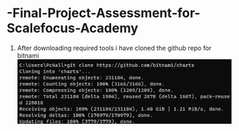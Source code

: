 # -Final-Project-Assessment-for-Scalefocus-Academy
1. After downloading required tools i have cloned the github repo for bitnami
![](images/1.png)

